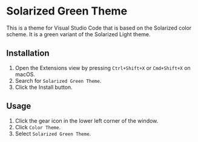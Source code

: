 # Solarized Green Theme

This is a theme for Visual Studio Code that is based on the Solarized color scheme. It is a green variant of the Solarized Light theme.

## Installation

1. Open the Extensions view by pressing `Ctrl+Shift+X` or `Cmd+Shift+X` on macOS.
2. Search for `Solarized Green Theme`.
3. Click the Install button.

## Usage

1. Click the gear icon in the lower left corner of the window.
2. Click `Color Theme`.
3. Select `Solarized Green Theme`.

